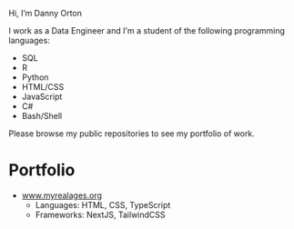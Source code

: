 Hi, I’m Danny Orton

I work as a Data Engineer and I'm a student of the following programming languages:

* SQL
* R
* Python
* HTML/CSS
* JavaScript
* C#
* Bash/Shell

Please browse my public repositories to see my portfolio of work.

# Portfolio
* www.myrealages.org
  * Languages: HTML, CSS, TypeScript
  * Frameworks: NextJS, TailwindCSS
